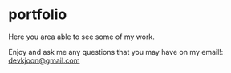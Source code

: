 # portfolio

Here you area able to see some of my work. 

Enjoy and ask me any questions that you may have on my email!: devkjoon@gmail.com
